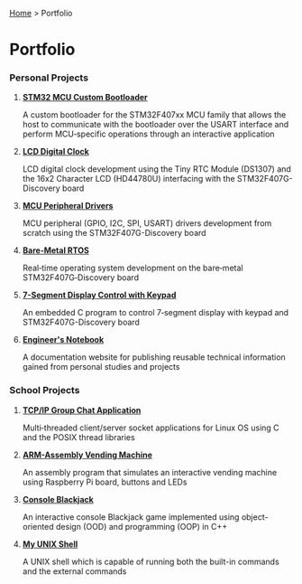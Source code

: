<a href="../">Home</a> > Portfolio

# Portfolio



### Personal Projects

1. **<a href="./stm32-mcu-custom-bootloader">STM32 MCU Custom Bootloader</a>**

   A custom bootloader for the STM32F407xx MCU family that allows the host to communicate with the bootloader over the USART interface and perform MCU‐specific operations through an interactive application    

2. **<a href="./lcd-digital-clock">LCD Digital Clock</a>** 

   LCD digital clock development using the Tiny RTC Module (DS1307) and  the 16x2 Character LCD (HD44780U) interfacing with the STM32F407G-Discovery board

3. **<a href="./mcu-peripheral-drivers">MCU Peripheral Drivers</a>** 

   MCU peripheral (GPIO, I2C, SPI, USART) drivers development from scratch using the STM32F407G-Discovery board

4. **<a href="./bare-metal-rtos">Bare‑Metal RTOS</a>** 

   Real‐time operating system development on the bare‐metal STM32F407G‐Discovery board

5. **<a href="./7-segment-display-control-with-keypad">7-Segment Display Control with Keypad</a>**

   An embedded C program to control 7‐segment display with keypad and STM32F407G-Discovery board

6. **<a href="./engineers-notebook">Engineer's Notebook</a>**

   A documentation website for publishing reusable technical information gained from personal studies and projects



### School Projects

1. **<a href="./tcpip-group-chat-application">TCP/IP Group Chat Application</a>**

   Multi‐threaded client/server socket applications for Linux OS using C and the POSIX thread libraries

2. **<a href="./arm-assembly-vending-machine">ARM-Assembly Vending Machine</a>**

   An assembly program that simulates an interactive vending machine using Raspberry Pi board, buttons and LEDs

3. **<a href="./console-blackjack">Console Blackjack</a>**

   An interactive console Blackjack game implemented using object-oriented design (OOD) and programming (OOP) in C++

4. **<a href="./my-unix-shell">My UNIX Shell</a>**

   A UNIX shell which is capable of running both the built-in commands and the external commands

